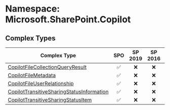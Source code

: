 # Namespace: Microsoft.SharePoint.Copilot

## Complex Types

Complex Type | SPO | SP 2019 | SP 2016 | SP 2013
----------|:---:|:-------:|:-------:|:-------:
[CopilotFileCollectionQueryResult](./ComplexTypes/CopilotFileCollectionQueryResult.md) | ✅ | ❌ | ❌ | ❌
[CopilotFileMetadata](./ComplexTypes/CopilotFileMetadata.md) | ✅ | ❌ | ❌ | ❌
[CopilotFileUserRelationship](./ComplexTypes/CopilotFileUserRelationship.md) | ✅ | ❌ | ❌ | ❌
[CopilotTransitiveSharingStatusInformation](./ComplexTypes/CopilotTransitiveSharingStatusInformation.md) | ✅ | ❌ | ❌ | ❌
[CopilotTransitiveSharingStatusItem](./ComplexTypes/CopilotTransitiveSharingStatusItem.md) | ✅ | ❌ | ❌ | ❌